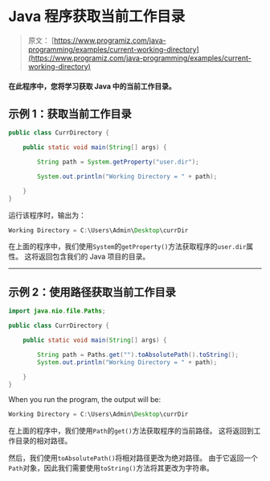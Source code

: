 # Java 程序获取当前工作目录

> 原文： [https://www.programiz.com/java-programming/examples/current-working-directory](https://www.programiz.com/java-programming/examples/current-working-directory)

#### 在此程序中，您将学习获取 Java 中的当前工作目录。

## 示例 1：获取当前工作目录

```java
public class CurrDirectory {

    public static void main(String[] args) {

        String path = System.getProperty("user.dir");

        System.out.println("Working Directory = " + path);

    }
}
```

运行该程序时，输出为：

```java
Working Directory = C:\Users\Admin\Desktop\currDir
```

在上面的程序中，我们使用`System`的`getProperty()`方法获取程序的`user.dir`属性。 这将返回包含我们的 Java 项目的目录。

* * *

## 示例 2：使用路径获取当前工作目录

```java
import java.nio.file.Paths;

public class CurrDirectory {

    public static void main(String[] args) {

        String path = Paths.get("").toAbsolutePath().toString();
        System.out.println("Working Directory = " + path);

    }
}
```

When you run the program, the output will be:

```java
Working Directory = C:\Users\Admin\Desktop\currDir
```

在上面的程序中，我们使用`Path`的`get()`方法获取程序的当前路径。 这将返回到工作目录的相对路径。

然后，我们使用`toAbsolutePath()`将相对路径更改为绝对路径。 由于它返回一个`Path`对象，因此我们需要使用`toString()`方法将其更改为字符串。